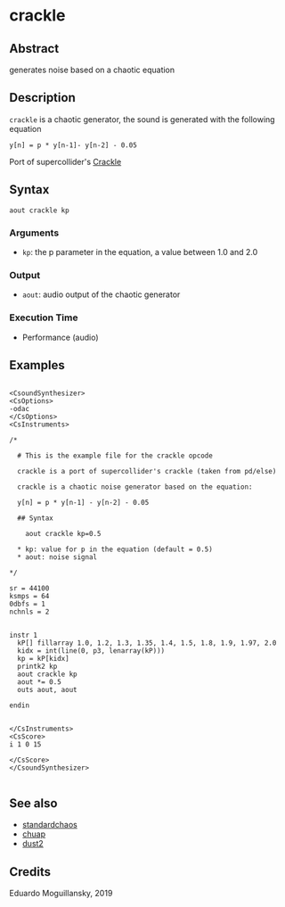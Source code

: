# crackle

## Abstract

generates noise based on a chaotic equation

## Description

`crackle` is a chaotic generator, the sound is generated with 
the following equation

    y[n] = p * y[n-1]- y[n-2] - 0.05

Port of supercollider's [Crackle](http://doc.sccode.org/Classes/Crackle.html)

## Syntax

    aout crackle kp
    
### Arguments

* `kp`: the p parameter in the equation, a value between 1.0 and 2.0

### Output

* `aout`: audio output of the chaotic generator

### Execution Time

* Performance (audio)

## Examples

```csound 

<CsoundSynthesizer>
<CsOptions>
-odac
</CsOptions>
<CsInstruments>

/*

  # This is the example file for the crackle opcode

  crackle is a port of supercollider's crackle (taken from pd/else)

  crackle is a chaotic noise generator based on the equation:

  y[n] = p * y[n-1] - y[n-2] - 0.05
  
  ## Syntax

    aout crackle kp=0.5

  * kp: value for p in the equation (default = 0.5)
  * aout: noise signal

*/

sr = 44100
ksmps = 64
0dbfs = 1
nchnls = 2


instr 1
  kP[] fillarray 1.0, 1.2, 1.3, 1.35, 1.4, 1.5, 1.8, 1.9, 1.97, 2.0
  kidx = int(line(0, p3, lenarray(kP)))
  kp = kP[kidx]
  printk2 kp
  aout crackle kp
  aout *= 0.5
  outs aout, aout
  
endin


</CsInstruments>
<CsScore>
i 1 0 15

</CsScore>
</CsoundSynthesizer>


```


## See also

* [standardchaos](standardchaos.md)
* [chuap](https://csound.com/docs/manual/chuap.html)
* [dust2](https://csound.com/docs/manual/dust2.html)

## Credits

Eduardo Moguillansky, 2019

